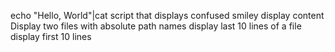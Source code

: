 echo "Hello, World"|cat 
script that displays confused smiley
display content
Display two files with absolute path names
display last 10 lines of a file
display first 10 lines
